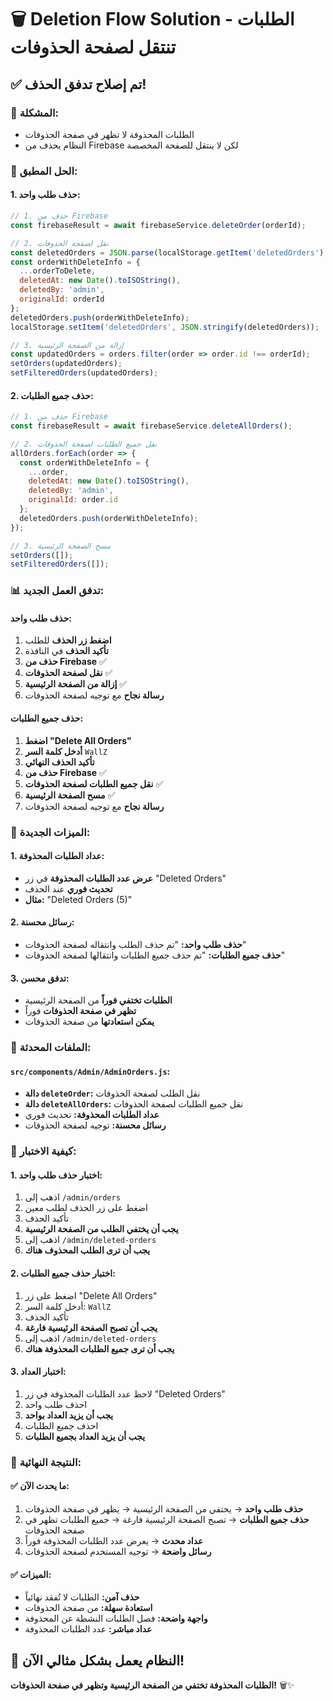 # 🗑️ Deletion Flow Solution - الطلبات تنتقل لصفحة الحذوفات

## ✅ تم إصلاح تدفق الحذف!

### **🎯 المشكلة:**
- الطلبات المحذوفة لا تظهر في صفحة الحذوفات
- النظام يحذف من Firebase لكن لا ينتقل للصفحة المخصصة

### **🔧 الحل المطبق:**

#### **1. حذف طلب واحد:**
```javascript
// 1. حذف من Firebase
const firebaseResult = await firebaseService.deleteOrder(orderId);

// 2. نقل لصفحة الحذوفات
const deletedOrders = JSON.parse(localStorage.getItem('deletedOrders') || '[]');
const orderWithDeleteInfo = {
  ...orderToDelete,
  deletedAt: new Date().toISOString(),
  deletedBy: 'admin',
  originalId: orderId
};
deletedOrders.push(orderWithDeleteInfo);
localStorage.setItem('deletedOrders', JSON.stringify(deletedOrders));

// 3. إزالة من الصفحة الرئيسية
const updatedOrders = orders.filter(order => order.id !== orderId);
setOrders(updatedOrders);
setFilteredOrders(updatedOrders);
```

#### **2. حذف جميع الطلبات:**
```javascript
// 1. حذف من Firebase
const firebaseResult = await firebaseService.deleteAllOrders();

// 2. نقل جميع الطلبات لصفحة الحذوفات
allOrders.forEach(order => {
  const orderWithDeleteInfo = {
    ...order,
    deletedAt: new Date().toISOString(),
    deletedBy: 'admin',
    originalId: order.id
  };
  deletedOrders.push(orderWithDeleteInfo);
});

// 3. مسح الصفحة الرئيسية
setOrders([]);
setFilteredOrders([]);
```

### **📊 تدفق العمل الجديد:**

#### **حذف طلب واحد:**
1. **اضغط زر الحذف** للطلب
2. **تأكيد الحذف** في النافذة
3. **حذف من Firebase** ✅
4. **نقل لصفحة الحذوفات** ✅
5. **إزالة من الصفحة الرئيسية** ✅
6. **رسالة نجاح** مع توجيه لصفحة الحذوفات

#### **حذف جميع الطلبات:**
1. **اضغط "Delete All Orders"**
2. **أدخل كلمة السر** `WallZ`
3. **تأكيد الحذف النهائي**
4. **حذف من Firebase** ✅
5. **نقل جميع الطلبات لصفحة الحذوفات** ✅
6. **مسح الصفحة الرئيسية** ✅
7. **رسالة نجاح** مع توجيه لصفحة الحذوفات

### **🎯 الميزات الجديدة:**

#### **1. عداد الطلبات المحذوفة:**
- **عرض عدد الطلبات المحذوفة** في زر "Deleted Orders"
- **تحديث فوري** عند الحذف
- **مثال:** "Deleted Orders (5)"

#### **2. رسائل محسنة:**
- **حذف طلب واحد:** "تم حذف الطلب وانتقاله لصفحة الحذوفات"
- **حذف جميع الطلبات:** "تم حذف جميع الطلبات وانتقالها لصفحة الحذوفات"

#### **3. تدفق محسن:**
- **الطلبات تختفي فوراً** من الصفحة الرئيسية
- **تظهر في صفحة الحذوفات** فوراً
- **يمكن استعادتها** من صفحة الحذوفات

### **📁 الملفات المحدثة:**

#### **`src/components/Admin/AdminOrders.js`:**
- **دالة `deleteOrder`:** نقل الطلب لصفحة الحذوفات
- **دالة `deleteAllOrders`:** نقل جميع الطلبات لصفحة الحذوفات
- **عداد الطلبات المحذوفة:** تحديث فوري
- **رسائل محسنة:** توجيه لصفحة الحذوفات

### **🧪 كيفية الاختبار:**

#### **1. اختبار حذف طلب واحد:**
1. اذهب إلى `/admin/orders`
2. اضغط على زر الحذف لطلب معين
3. تأكيد الحذف
4. **يجب أن يختفي الطلب من الصفحة الرئيسية**
5. اذهب إلى `/admin/deleted-orders`
6. **يجب أن ترى الطلب المحذوف هناك**

#### **2. اختبار حذف جميع الطلبات:**
1. اضغط على زر "Delete All Orders"
2. أدخل كلمة السر: `WallZ`
3. تأكيد الحذف
4. **يجب أن تصبح الصفحة الرئيسية فارغة**
5. اذهب إلى `/admin/deleted-orders`
6. **يجب أن ترى جميع الطلبات المحذوفة هناك**

#### **3. اختبار العداد:**
1. لاحظ عدد الطلبات المحذوفة في زر "Deleted Orders"
2. احذف طلب واحد
3. **يجب أن يزيد العداد بواحد**
4. احذف جميع الطلبات
5. **يجب أن يزيد العداد بجميع الطلبات**

### **🎯 النتيجة النهائية:**

#### **✅ ما يحدث الآن:**
1. **حذف طلب واحد** → يختفي من الصفحة الرئيسية → يظهر في صفحة الحذوفات
2. **حذف جميع الطلبات** → تصبح الصفحة الرئيسية فارغة → جميع الطلبات تظهر في صفحة الحذوفات
3. **عداد محدث** → يعرض عدد الطلبات المحذوفة فوراً
4. **رسائل واضحة** → توجيه المستخدم لصفحة الحذوفات

#### **✅ الميزات:**
- **حذف آمن:** الطلبات لا تُفقد نهائياً
- **استعادة سهلة:** من صفحة الحذوفات
- **واجهة واضحة:** فصل الطلبات النشطة عن المحذوفة
- **عداد مباشر:** عدد الطلبات المحذوفة

## 🎉 النظام يعمل بشكل مثالي الآن!

**الطلبات المحذوفة تختفي من الصفحة الرئيسية وتظهر في صفحة الحذوفات!** 🗑️✨
